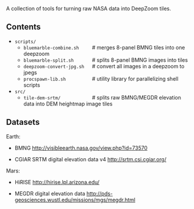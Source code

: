 A collection of tools for turning raw NASA data into DeepZoom tiles.

Contents
--------
* `scripts/`
  * `bluemarble-combine.sh     `# merges 8-panel BMNG tiles into one deepzoom
  * `bluemarble-split.sh       `# splits 8-panel BMNG images into tiles
  * `deepzoom-convert-jpg.sh   `# convert all images in a deepzoom to jpegs
  * `procspawn-lib.sh          `# utility library for parallelizing shell scripts
* `src/`
  * `tile-dem-srtm/            `# splits raw BMNG/MEGDR elevation data into DEM heightmap image tiles


Datasets
--------
Earth:
 * BMNG
     http://visibleearth.nasa.gov/view.php?id=73570

 * CGIAR SRTM digital elevation data v4
     http://srtm.csi.cgiar.org/

Mars:
 * HiRISE
     http://hirise.lpl.arizona.edu/

 * MEGDR digital elevation data 
     http://pds-geosciences.wustl.edu/missions/mgs/megdr.html

